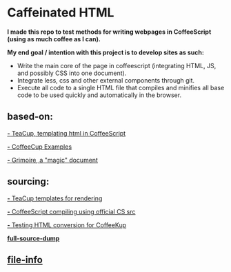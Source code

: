 # Caffeinated HTML

**I made this repo to test methods for writing webpages in CoffeeScript (using as much coffee as I can).**

**My end goal / intention with this project is to develop sites as such:**
  - Write the main core of the page in coffeescript (integrating HTML, JS, and possibly CSS into one document).
  - Integrate less, css and other external components through git.
  - Execute all code to a single HTML file that compiles and minifies all base code 
    to be used quickly and automatically in the browser.


## based-on:

[**-** TeaCup, templating html in CoffeeScript](https://github.com/goodeggs/teacup)

[**-** CoffeeCup Examples](https://github.com/gradus/coffeecup/tree/master/examples/browser)

[**-** Grimoire, a "magic" document](https://autotelicum.github.io/Smooth-CoffeeScript/interactive/grimoire.html)


## sourcing:

[**-** TeaCup templates for rendering](https://github.com/goodeggs/teacup/blob/master/lib/teacup.js)

[**-** CoffeeScript compiling using official CS src](https://github.com/jashkenas/coffeescript)

[**-** Testing HTML conversion for CoffeeKup](http://coffeekup.org/)

[**full-source-dump**](https://github.com/Sh-ui/caffeinated-html/projects/3)


## [file-info](https://github.com/Sh-ui/caffeinated-html/blob/master/file-info.md)
